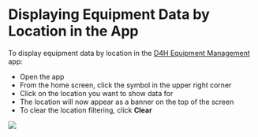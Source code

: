 # Displaying Equipment Data by Location in the App

To display equipment data by location in the [D4H Equipment Management](../getting-started.md) app: 

* Open the app
* From the home screen, click the symbol in the upper right corner
* Click on the location you want to show data for
* The location will now appear as a banner on the top of the screen
* To clear the location filtering, click **Clear**

![](../../.gitbook/assets/IMG\_3349.jpg)

